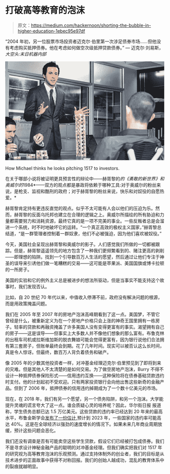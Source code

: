 # 打破高等教育的泡沫

> 原文：<https://medium.com/hackernoon/shorting-the-bubble-in-higher-education-1ebec95e97df>

“2004 年初，另一位股票市场投资者迈克尔·伯里第一次涉足债券市场……但他没有考虑购买抵押债券。他在考虑如何做空次级抵押贷款债券。” *—* 迈克尔·刘易斯，*大空头:末日机器内部*

![](img/46ba0970b718073d211855e32d1a75dd.png)

How Michael thinks he looks pitching 1517 to investors.

在关于哪部小说将被证明更具预言性的辩论中——赫胥黎的*的《勇敢的新世界》和奥威尔的*1984*——双方的观点都是暴政将依赖于哪种工具:对于奥威尔的粉丝来说，是枪支、监视和酷刑的政府；对于赫胥黎的粉丝来说，快乐和对奴役的自愿热爱。*

赫胥黎肯定持有更违反直觉的观点。似乎不太可能有人会以他们的压迫为乐。然而，赫胥黎的反面乌托邦也建立在合理的逻辑之上。奥威尔所描绘的所有胁迫和力量都需要努力和消耗资源，最终它真的是一项不完美的事业。一些反叛者总是会溜进一个系统，时不时地破坏它的运转。“一个真正高效的极权主义国家，”赫胥黎总结道，“是一群管理者控制着一群奴隶，他们不必被强迫，因为他们喜欢被奴役。”

今天，美国社会呈现出赫胥黎和奥威尔的影子。人们感觉我们所做的一切都被跟踪。但是，赫胥黎遥遥领先的地方包含了一种我们更频繁看到的、赌注更高的剥削——即理想的陷阱。找到一个引导数百万人生活的愿望，然后通过让他们专注于神圣的误导来引诱他们做一笔糟糕的交易——这可能是苹果派、美国国旗或博卡拉顿的一所房子。

美国的实验和它的例外主义总是被进步的想法所驱动，但是当事实不能支持这个故事时，我们发现否认。

比如，自 20 世纪 70 年代以来，中值收入停滞不前，政府没有解决问题的根源，而是用政策掩盖问题。

我们在 2005 年至 2007 年的房地产泡沫高峰期看到了这一点。美国梦，不管它曾经是什么，被重新定义为在一个房地产价格只会上涨的神奇王国里拥有一栋房子。轻率的贷款和再融资掩盖了许多美国人没有变得更富有的事实。渴望拥有自己的房子——这是误导——但事实上大多数人并不像他们想象的那么富有。布鲁克林的出租车司机或拉斯维加斯的脱衣舞娘可能会觉得更富有，因为银行说他们合法拥有第三套房子，但账单最终会到期。花了几年时间。现实可以被否认这么长时间，真是令人惊讶。但最终，数百万人背负着债务和破产。

像 2005 年的少数其他投资者一样，对冲基金经理迈克尔·伯里预见到了即将到来的灾难。但是其他人不太清楚的是如何交易。为了做空房地产泡沫，Burry 不得不设计一种抵押债券保险形式——信用违约互换——这种保险将在债券基础贷款违约时支付。他的计划起初不受欢迎。只有两家投资银行会向他出售这些新奇的金融产品。但到了 2006 年，抵押债券的信用违约掉期成为了一个数十亿美元的市场。

现在，在 2018 年，我们有另一个愿望，另一个债务陷阱，和另一个泡沫。大学能提升灵魂的谎言夸大了这一点。谁会质疑心灵的培养呢？因此，华尔街日报 报道称，学生债务总额已达 1.5 万亿美元。这些贷款的违约率已经达到 20 年来的最高水平，布鲁金斯学会[发布了一份估计](https://www.brookings.edu/wp-content/uploads/2018/01/scott-clayton-report.pdf),预计到 2023 年，一些国家的违约率可能高达 40%。这是在全球经济以强劲的速度增长的情况下。如果未来几年商业周期放缓，预计这些问题会恶化。

我们还没有调查是否有可能卖空这些学生贷款，假设它们已经被打包成债券。我们不是寻求设计神秘金融产品的聪明的对冲基金经理。但我们确实把我们对 1517 年的研究视为高等教育泡沫的乐观预测。通过支持体制外的创业者，我们的目标是从技术进步的正面故事中获得不对称回报。我们的创始人越成功，混乱的教育体系中的裂痕就越明显。
